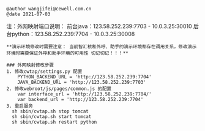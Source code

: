 ```
@author wangjifei@cewell.com.cn
@date 2021-07-03
```
注：外网映射端口说明：
  前台java：123.58.252.239:7703 - 10.0.3.25:30010
  后台python：123.58.252.239:7704 - 10.0.3.25:30008
```    
**演示环境修改时需要注意： 当前智汇核和外呼、助手的演示环境都存在调用关系，修改演示环境时需要保证外呼和助手环境的可用性 切记切记！！！**

### 外网映射修改步骤
1. 修改cwtap/settings.py 配置
    PYTHON_BACKEND_URL = 'http://123.58.252.239:7704'
    JAVA_BACKEND_URL = 'http://123.58.252.239:7703'
2. 修改webroot/js/pages/common.js 的配置
    var interface_url = 'http://123.58.252.239:7704/'
    var backend_url = 'http://123.58.252.239:7704'
3. 重启服务
  sh sbin/cwtap.sh stop tomcat
  sh sbin/cwtap.sh start tomcat
  sh sbin/cwtap.sh restart python 
